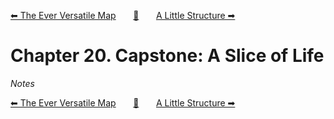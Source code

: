 [⬅ The Ever Versatile Map][previous-chapter]&nbsp;&nbsp;&nbsp;&nbsp;&nbsp;&nbsp;&nbsp;[🏡][readme]&nbsp;&nbsp;&nbsp;&nbsp;&nbsp;&nbsp;&nbsp;[A Little Structure ➡][upcoming-chapter]

# Chapter 20. Capstone: A Slice of Life

_Notes_

[⬅ The Ever Versatile Map][previous-chapter]&nbsp;&nbsp;&nbsp;&nbsp;&nbsp;&nbsp;&nbsp;[🏡][readme]&nbsp;&nbsp;&nbsp;&nbsp;&nbsp;&nbsp;&nbsp;[A Little Structure ➡][upcoming-chapter]

[readme]: README.md
[previous-chapter]: ch19-the-ever-versatile-map.md
[upcoming-chapter]: ch21-a-little-structure.md